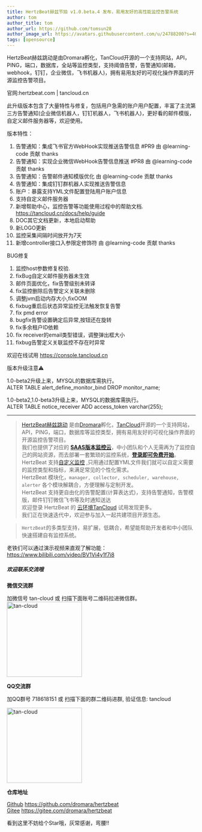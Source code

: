 ```yaml
---
title: HertzBeat赫兹节拍 v1.0.beta.4 发布，易用友好的高性能监控告警系统   
author: tom  
author_title: tom   
author_url: https://github.com/tomsun28  
author_image_url: https://avatars.githubusercontent.com/u/24788200?s=400&v=4  
tags: [opensource]  
---
```


HertzBeat赫兹跳动是由Dromara孵化，TanCloud开源的一个支持网站，API，PING，端口，数据库，全站等监控类型，支持阈值告警，告警通知(邮箱，webhook，钉钉，企业微信，飞书机器人)，拥有易用友好的可视化操作界面的开源监控告警项目。

官网:hertzbeat.com | tancloud.cn

此升级版本包含了大量特性与修复，包括用户急需的账户用户配置，丰富了主流第三方告警通知(企业微信机器人，钉钉机器人，飞书机器人)，更好看的邮件模版，自定义邮件服务器等，欢迎使用。

版本特性：

1. 告警通知：集成飞书官方WebHook实现推送告警信息 #PR9 由 @learning-code 贡献 thanks
2. 告警通知：实现企业微信WebHook告警信息推送 #PR8 由 @learning-code 贡献 thanks
3. 告警通知：告警邮件通知模版优化 由 @learning-code 贡献 thanks
4. 告警通知：集成钉钉群机器人实现推送告警信息
5. 账户：暴露支持YML文件配置登陆用户账户信息
6. 支持自定义邮件服务器
7. 新增帮助中心，监控告警等功能使用过程中的帮助文档. https://tancloud.cn/docs/help/guide
8. DOC其它文档更新，本地启动帮助
9. 新LOGO更新
10. 监控采集间隔时间放开为7天
11. 新增controller接口入参限定修饰符 由 @learning-code 贡献 thanks

BUG修复
1. 监控host参数修复校验.
2. fixBug自定义邮件服务器未生效
3. 邮件页面优化，fix告警级别未转译
4. fix监控删除后告警定义关联未删除
5. 调整jvm启动内存大小,fixOOM
6. fixbug重启后状态异常监控无法触发恢复告警
7. fix pmd error
8. bugfix告警设置确定后异常,按钮还在旋转
9. fix多余租户ID依赖
10. fix receiver的email类型错误，调整弹出框大小
11. fixbug告警定义关联监控不存在时异常

欢迎在线试用 https://console.tancloud.cn

版本升级注意⚠️

1.0-beta2升级上来，MYSQL的数据库需执行。   
ALTER TABLE alert_define_monitor_bind DROP monitor_name;

1.0-beta2,1.0-beta3升级上来，MYSQL的数据库需执行。   
ALTER TABLE notice_receiver ADD access_token varchar(255);

-----------------------

> [HertzBeat赫兹跳动](https://github.com/dromara/hertzbeat) 是由[Dromara](https://dromara.org)孵化，[TanCloud](https://tancloud.cn)开源的一个支持网站，API，PING，端口，数据库等监控类型，拥有易用友好的可视化操作界面的开源监控告警项目。  
> 我们也提供了对应的 **[SAAS版本监控云](https://console.tancloud.cn)**，中小团队和个人无需再为了监控自己的网站资源，而去部署一套繁琐的监控系统，**[登录即可免费开始](https://console.tancloud.cn)**。     
> HertzBeat 支持[自定义监控](https://hertzbeat.com/docs/advanced/extend-point) ,只用通过配置YML文件我们就可以自定义需要的监控类型和指标，来满足常见的个性化需求。   
> HertzBeat 模块化，`manager, collector, scheduler, warehouse, alerter` 各个模块解耦合，方便理解与定制开发。       
> HertzBeat 支持更自由化的告警配置(计算表达式)，支持告警通知，告警模版，邮件钉钉微信飞书等及时通知送达          
> 欢迎登录 HertzBeat 的 [云环境TanCloud](https://console.tancloud.cn) 试用发现更多。          
> 我们正在快速迭代中，欢迎参与加入一起共建项目开源生态。

> `HertzBeat`的多类型支持，易扩展，低耦合，希望能帮助开发者和中小团队快速搭建自有监控系统。

老铁们可以通过演示视频来直观了解功能： https://www.bilibili.com/video/BV1Vi4y1f7i8

##### 欢迎联系交流哦   

**微信交流群**   

加微信号 tan-cloud 或 扫描下面账号二维码拉进微信群。   
<img alt="tan-cloud" src="https://cdn.jsdelivr.net/gh/dromara/hertzbeat@gh-pages/img/docs/help/tan-cloud-wechat.jpg" width="200"/>

**QQ交流群**  

加QQ群号 718618151 或 扫描下面的群二维码进群, 验证信息: tancloud

<img alt="tan-cloud" src="https://cdn.jsdelivr.net/gh/dromara/hertzbeat@gh-pages/img/docs/help/qq-qr.jpg" width="200"/>

**仓库地址**      

[Github](https://github.com/dromara/hertzbeat) https://github.com/dromara/hertzbeat      
[Gitee](https://gitee.com/dromara/hertzbeat) https://gitee.com/dromara/hertzbeat    

看到这里不妨给个Star哦，灰常感谢，弯腰!!
